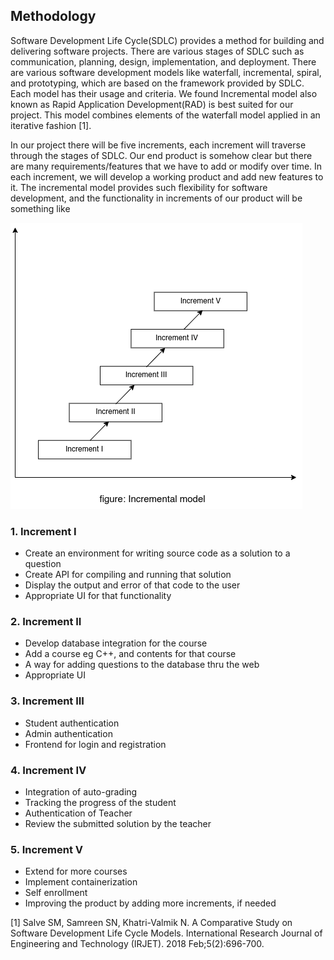## Methodology

Software Development Life Cycle(SDLC) provides a method for building and delivering software projects. There are various stages of SDLC such as communication, planning, design, implementation, and deployment. There are various software development models like waterfall, incremental, spiral, and prototyping, which are based on the framework provided by SDLC. Each model has their usage and criteria. We found Incremental model also known as Rapid Application Development(RAD) is best suited for our project. This model combines elements of the waterfall model applied in an iterative fashion [1]. 

In our project there will be five increments, each increment will traverse through the stages of SDLC. Our end product is somehow clear but there are many requirements/features that we have to add or modify over time. In each increment, we will develop a working product and add new features to it. The incremental model provides such flexibility for software development, and the functionality in increments of our product will be something like

![Incremental model](incremental_model.drawio.png)

### 1. Increment I
- Create an environment for writing source code as a solution to a question
- Create API for compiling and running that solution
- Display the output and error of that code to the user
- Appropriate UI for that functionality

### 2. Increment II
- Develop database integration for the course
- Add a course eg C++, and contents for that course
- A way for adding questions to the database thru the web
- Appropriate UI

### 3. Increment III
- Student authentication
- Admin authentication
- Frontend for login and registration

### 4. Increment IV
- Integration of auto-grading
- Tracking the progress of the student
- Authentication of Teacher
- Review the submitted solution by the teacher

### 5. Increment V
- Extend for more courses
- Implement containerization
- Self enrollment
- Improving the product by adding more increments, if needed


[1] Salve SM, Samreen SN, Khatri-Valmik N. A Comparative Study on Software Development Life Cycle Models. International Research Journal of Engineering and Technology (IRJET). 2018 Feb;5(2):696-700.